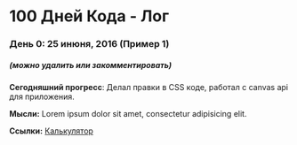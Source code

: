 # 100 Дней Кода - Лог

### День 0: 25 инюня, 2016 (Пример 1)
##### (можно удалить или закомментировать)

**Сегодняшний прогресс**: Делал правки в CSS коде, работал с canvas api для приложения.

**Мысли:** Lorem ipsum dolor sit amet, consectetur adipisicing elit.

**Ссылки:** [Калькулятор](http://www.example.com)
